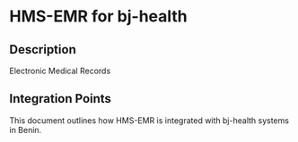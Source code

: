 # HMS-EMR for bj-health

## Description

Electronic Medical Records

## Integration Points

This document outlines how HMS-EMR is integrated with bj-health systems in Benin.
